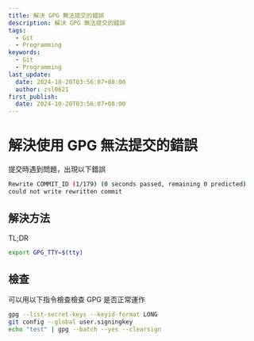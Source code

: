 ```yaml
---
title: 解決 GPG 無法提交的錯誤
description: 解決 GPG 無法提交的錯誤
tags:
  - Git
  - Programming
keywords:
  - Git
  - Programming
last_update:
  date: 2024-10-20T03:56:07+08:00
  author: zsl0621
first_publish:
  date: 2024-10-20T03:56:07+08:00
---
```


# 解決使用 GPG 無法提交的錯誤

提交時遇到問題，出現以下錯誤

```sh
Rewrite COMMIT_ID (1/179) (0 seconds passed, remaining 0 predicted)    error: gpg failed to sign the data
could not write rewritten commit
```

## 解決方法

TL;DR

```sh
export GPG_TTY=$(tty)
```

## 檢查

可以用以下指令檢查檢查 GPG 是否正常運作

```sh
gpg --list-secret-keys --keyid-format LONG
git config --global user.signingkey
echo "test" | gpg --batch --yes --clearsign
```
